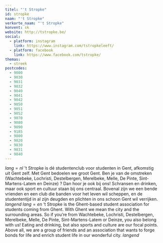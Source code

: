 ```yaml
---
titel: "'t Stropke"
id: stropke
naam: "'t Stropke"
verkorte_naam: "'t Stropke"
konvent: sk
website: http://tstropke.be/
social:
  - platform: instagram
    link: https://www.instagram.com/tstropkeleeft/
  - platform: facebook
    link: https://www.facebook.com/tstropke/
themas:
  - streek
postcodes:
  - 9000
  - 9030
  - 9031
  - 9032
  - 9040
  - 9041
  - 9042
  - 9050
  - 9051
  - 9052
  - 9070
  - 9080
  - 9090
  - 9185
  - 9800
  - 9820
  - 9830
  - 9831
  - 9840
---
```


$lang=nl$ 
't Stropke is dé studentenclub voor studenten in Gent, afkomstig uit Gent zelf. Met Gent bedoelen we groot Gent. Ben je van de omstreken (Wachtebeke, Lochristi, Destelbergen, Merelbeke, Melle, De Pinte, Sint-Martens-Latem en Deinze) ? Dan hoor je ook bij ons!
Schransen en drinken, maar ook sport en cultuur staan bij ons centraal. Bovenal zijn we een bende vrienden en een club die banden voor het leven wil scheppen, en de studententijd in al zijn deugden en plichten in ons schoon Gent wil verrijken. 
$langend$ 
$lang=en$ 
‘t Stropke is the Ghent-based student association for students coming from Ghent. With Ghent we mean the city and the surrounding areas. So if you’re from Wachtebeke, Lochristi, Destelbergen, Merelbeke, Melle, De Pinte, Sint-Martens-Latem or Deinze, you also belong with us! Eating and drinking, but also sports and culture are our focal points. Above all, we are a group of friends and an association that wants to forge bonds for life and enrich student life in our wonderful city. 
$langend$
